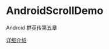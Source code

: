 # AndroidScrollDemo
Android 群英传第五章

[详细介绍](http://www.biglong.cc/android/2016/09/23/%E5%AE%9E%E7%8E%B0View%E6%BB%91%E5%8A%A8%E7%9A%84%E4%B8%83%E7%A7%8D%E6%96%B9%E6%B3%95)
